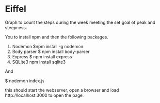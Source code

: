 # Eiffel
Graph to count the steps during the week meeting the set goal of peak and steepness.

You to install npm and then the following packages. 

1. Nodemon 
$npm install -g nodemon 
2. Body parser 
$ npm install body-parser
3. Express
$ npm install express
4. SQLite3
npm install sqlite3

And 

$ nodemon index.js 

this should start the webserver, open a browser and load http://localhost:3000 to open the page. 
